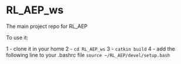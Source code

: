 # RL_AEP_ws
The main project repo for RL_AEP

To use it: 

1 - clone it in your home 
2 - ```cd RL_AEP_ws```
3 - ```catkin build```
4 - add the following line to your .bashrc file 
```source ~/RL_AEP/devel/setup.bash```